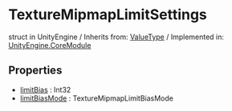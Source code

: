 # TextureMipmapLimitSettings
struct in UnityEngine
 / Inherits from: <a href="https://docs.unity3d.com/6000.1/Documentation/ScriptReference/ValueType.html">ValueType</a> / Implemented in: <a href="https://docs.unity3d.com/6000.1/Documentation/ScriptReference/UnityEngine.CoreModule.html">UnityEngine.CoreModule</a>

## Properties
- <a href="https://docs.unity3d.com/6000.1/Documentation/ScriptReference/TextureMipmapLimitSettings-limitBias.html">limitBias</a> : Int32
- <a href="https://docs.unity3d.com/6000.1/Documentation/ScriptReference/TextureMipmapLimitSettings-limitBiasMode.html">limitBiasMode</a> : TextureMipmapLimitBiasMode
